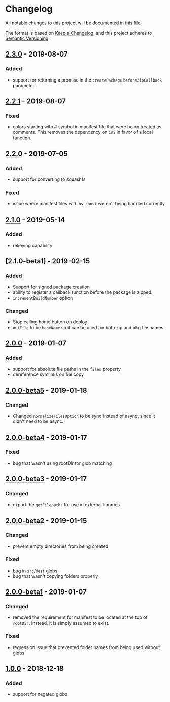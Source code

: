 # Changelog
All notable changes to this project will be documented in this file.

The format is based on [Keep a Changelog](https://keepachangelog.com/en/1.0.0/),
and this project adheres to [Semantic Versioning](https://semver.org/spec/v2.0.0.html).



## [2.3.0] - 2019-08-07
### Added
 - support for returning a promise in the `createPackage` `beforeZipCallback` parameter.



## [2.2.1] - 2019-08-07
### Fixed
 - colors starting with # symbol in manifest file that were being treated as comments. This removes the dependency on `ini` in favor of a local function.



## [2.2.0] - 2019-07-05
### Added
 - support for converting to squashfs
### Fixed
 - issue where manifest files with `bs_const` weren't being handled correctly



## [2.1.0] - 2019-05-14
### Added
 - rekeying capability



## [2.1.0-beta1] - 2019-02-15
### Added
 - Support for signed package creation
 - ability to register a callback function before the package is zipped. 
 - `incrementBuildNumber` option
### Changed
 - Stop calling home button on deploy
 - `outFile` to be `baseName` so it can be used for both zip and pkg file names



## [2.0.0] - 2019-01-07
### Added
 - support for absolute file paths in the `files` property
 - dereference symlinks on file copy



## [2.0.0-beta5] - 2019-01-18
### Changed
 - Changed `normalizeFilesOption` to be sync instead of async, since it didn't need to be async.



## [2.0.0-beta4] - 2019-01-17
### Fixed
 - bug that wasn't using rootDir for glob matching



## [2.0.0-beta3] - 2019-01-17
### Changed
 - export the `getFilepaths` for use in external libraries



## [2.0.0-beta2] - 2019-01-15
### Changed
 - prevent empty directories from being created
### Fixed
 - bug in `src`/`dest` globs.
 - bug that wasn't copying folders properly



## [2.0.0-beta1] - 2019-01-07
### Changed
 - removed the requirement for manifest to be located at the top of `rootDir`. Instead, it is simply assumed to exist.
### Fixed
 - regression issue that prevented folder names from being used without globs



## [1.0.0] - 2018-12-18
### Added
 - support for negated globs


[2.3.0]:  https://github.com/TwitchBronBron/roku-deploy/compare/v2.2.1...v2.3.0
[2.2.1]:  https://github.com/TwitchBronBron/roku-deploy/compare/v2.2.0...v2.2.1
[2.2.0]:  https://github.com/TwitchBronBron/roku-deploy/compare/v2.1.0...v2.2.0
[2.1.0]:  https://github.com/TwitchBronBron/roku-deploy/compare/v2.1.0-beta1...v2.1.0
[2.1.0]:  https://github.com/TwitchBronBron/roku-deploy/compare/v2.1.0-beta1...v2.1.0
[2.0.0]:  https://github.com/TwitchBronBron/roku-deploy/compare/v2.0.0-beta5...v2.0.0
[2.0.0-beta5]:  https://github.com/TwitchBronBron/roku-deploy/compare/v2.0.0-beta4...v2.0.0-beta5
[2.0.0-beta4]:  https://github.com/TwitchBronBron/roku-deploy/compare/v2.0.0-beta3...v2.0.0-beta4
[2.0.0-beta3]:  https://github.com/TwitchBronBron/roku-deploy/compare/v2.0.0-beta2...v2.0.0-beta3
[2.0.0-beta2]:  https://github.com/TwitchBronBron/roku-deploy/compare/v2.0.0-beta1...v2.0.0-beta2
[2.0.0-beta1]:  https://github.com/TwitchBronBron/roku-deploy/compare/v1.0.0...v2.0.0-beta1
[1.0.0]:  https://github.com/TwitchBronBron/roku-deploy/compare/v0.2.1...v1.0.0